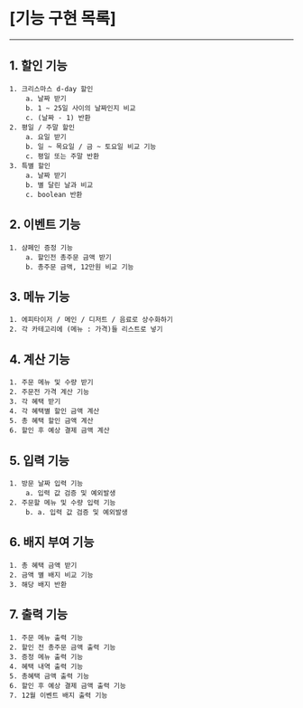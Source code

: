 # [기능 구현 목록]

 ---
## 1. 할인 기능
    1. 크리스마스 d-day 할인
        a. 날짜 받기
        b. 1 ~ 25일 사이의 날짜인지 비교
        c. (날짜 - 1) 반환
    2. 평일 / 주말 할인
        a. 요일 받기
        b. 일 ~ 목요일 / 금 ~ 토요일 비교 기능
        c. 평일 또는 주말 반환
    3. 특별 할인
        a. 날짜 받기
        b. 별 달린 날과 비교
        c. boolean 반환
## 2. 이벤트 기능
    1. 샴페인 증정 기능
        a. 할인전 총주문 금액 받기
        b. 총주문 금액, 12만원 비교 기능
## 3. 메뉴 기능
    1. 에피타이저 / 메인 / 디저트 / 음료로 상수화하기
    2. 각 카테고리에 (메뉴 : 가격)들 리스트로 넣기
## 4. 계산 기능
    1. 주문 메뉴 및 수량 받기
    2. 주문전 가격 계산 기능
    3. 각 혜택 받기
    4. 각 혜택별 할인 금액 계산
    5. 총 혜택 할인 금액 계산
    6. 할인 후 예상 결제 금액 계산
## 5. 입력 기능
    1. 방문 날짜 입력 기능
        a. 입력 값 검증 및 예외발생
    2. 주문할 메뉴 및 수량 입력 기능
        b. a. 입력 값 검증 및 예외발생
## 6. 배지 부여 기능
    1. 총 혜택 금액 받기
    2. 금액 별 배지 비교 기능
    3. 해당 배지 반환
## 7. 출력 기능
    1. 주문 메뉴 출력 기능
    2. 할인 전 총주문 금액 출력 기능
    3. 증정 메뉴 출력 기능
    4. 혜택 내역 출력 기능
    5. 총혜택 금액 출력 기능
    6. 할인 후 예상 결제 금액 출력 기능
    7. 12월 이벤트 배지 출력 기능
